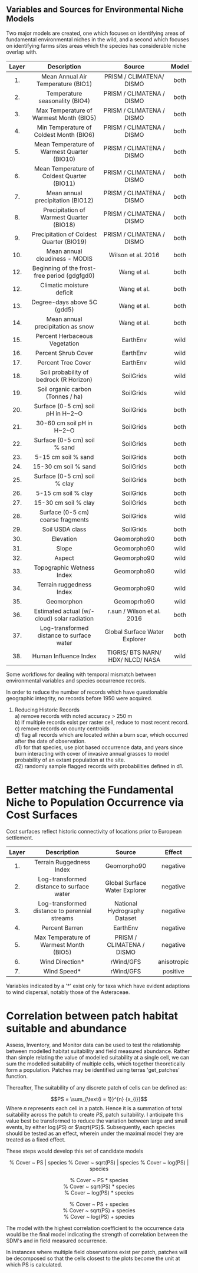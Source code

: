 ## Variables and Sources for Environmental Niche Models

Two major models are created, one which focuses on identifying areas of fundamental environmental niches in the wild, and a second which focuses on identifying farms sites areas which the species has considerable niche overlap with. 


| Layer |                       Description                       |              Source                   |     Model    |      
| :---: | :-----------------------------------------------------: | :-----------------------------------: | :----------: | 
|  1.   |              Mean Annual Air Temperature (BIO1)         |        PRISM / CLIMATENA/ DISMO       |     both     |
|  2.   |               Temperature seasonality (BIO4)            |        PRISM / CLIMATENA / DISMO      |     both     |
|  3.   |         Max Temperature of Warmest Month (BIO5)         |        PRISM / CLIMATENA / DISMO      |     both     |
|  4.   |         Min Temperature of Coldest Month (BIO6)         |        PRISM / CLIMATENA / DISMO      |     both     |
|  5.   |        Mean Temperature of Warmest Quarter (BIO10)      |        PRISM / CLIMATENA / DISMO      |     both     |
|  6.   |        Mean Temperature of Coldest Quarter (BIO11)      |        PRISM / CLIMATENA / DISMO      |     both     |
|  7.   |              Mean annual precipitation (BIO12)          |        PRISM / CLIMATENA / DISMO      |     both     |
|  8.   |         Precipitation of Warmest Quarter (BIO18)        |        PRISM / CLIMATENA / DISMO      |     both     |
|  9.   |        Precipitation of Coldest Quarter (BIO19)         |        PRISM / CLIMATENA / DISMO      |     both     |
| 10.   |                Mean annual cloudiness - MODIS           |          Wilson et al. 2016           |     both     |
| 12.   |         Beginning of the frost-free period (gdgfgd0)    |              Wang et al.              |     both     |
| 12.   |                   Climatic moisture deficit             |              Wang et al.              |     both     |
| 13.   |                  Degree-days above 5C (gdd5)            |              Wang et al.              |     both     |
| 14.   |               Mean annual precipitation as snow         |              Wang et al.              |     both     |
| 15.   |                 Percent Herbaceous Vegetation           |               EarthEnv                |     wild     |
| 16.   |                     Percent Shrub Cover                 |               EarthEnv                |     wild     |
| 17.   |                      Percent Tree Cover                 |               EarthEnv                |     wild     |
| 18.   |          Soil probability of bedrock (R Horizon)        |              SoilGrids                |     wild     |
| 19.   |                Soil organic carbon (Tonnes / ha)        |              SoilGrids                |     wild     |
| 20.   |                Surface (0-5 cm) soil pH in H~2~O        |              SoilGrids                |     both     |  
| 21.   |                   30-60 cm soil pH in H~2~O             |              SoilGrids                |     both     |
| 22.   |                Surface (0-5 cm) soil % sand             |              SoilGrids                |     both     |
| 23.   |                    5-15 cm  soil % sand                 |              SoilGrids                |     both     |
| 24.   |                    15-30 cm soil % sand                 |              SoilGrids                |     both     |
| 25.   |                Surface (0-5 cm) soil % clay             |              SoilGrids                |     both     |
| 26.   |                    5-15 cm  soil % clay                 |              SoilGrids                |     both     |
| 27.   |                    15-30 cm soil % clay                 |              SoilGrids                |     both     |
| 28.   |              Surface (0-5 cm) coarse fragments          |              SoilGrids                |     wild     | 
| 29.   |                      Soil USDA class                    |              SoilGrids                |     both     |
| 30.   |                         Elevation                       |             Geomorpho90               |     both     |
| 31.   |                          Slope                          |             Geomorpho90               |     wild     |
| 32.   |                          Aspect                         |             Geomorpho90               |     wild     |
| 33.   |                 Topographic Wetness Index               |             Geomorpho90               |     wild     |
| 34.   |                  Terrain ruggedness Index               |             Geomorpho90               |     wild     |
| 35.   |                       Geomorphon                        |             Geomoprho90               |     wild     |
| 36.   |        Estimated actual (w/-cloud) solar radiation      |      r.sun / Wilson et al. 2016       |     both     |
| 37.   |        Log-transformed distance to surface water        |     Global Surface Water Explorer     |     both     |
| 38.   |                   Human Influence Index                 | TIGRIS/ BTS NARN/ HDX/ NLCD/ NASA     |     wild     |

Some workflows for dealing with temporal mismatch between environmental variables and species occurrence records. 

In order to reduce the number of records which have questionable geographic integrity, no records before 1950 were acquired. 

1) Reducing Historic Records  
a) remove records with noted accuracy > 250 m  
b) if multiple records exist per raster cell, reduce to most recent record.
c) remove records on county centroids  
d) flag all records which are located within a burn scar, which occurred after the date of observation.   
d1) for that species, use plot based occurrence data, and years since burn interacting with cover of invasive annual grasses to model probability of an extant population at the site.   
d2) randomly sample flagged records with probabilities defined in d1.   


# Better matching the Fundamental Niche to Population Occurrence via Cost Surfaces  

Cost surfaces reflect historic connectivity of locations prior to European settlement.

|  Layer  |                       Description                       |              Source                   |    Effect      |
| :-----: | :-----------------------------------------------------: | :-----------------------------------: | :------------: |
|   1.    |                 Terrain Ruggedness Index                |             Geomorpho90               |    negative    |
|   2.    |        Log-transformed distance to surface water        |     Global Surface Water Explorer     |    negative    |
|   3.    |      Log-transformed distance to perennial streams      |     National Hydrography Dataset      |    negative    |
|   4.    |                      Percent Barren                     |              EarthEnv                 |    negative    |
|   5.    |          Max Temperature of Warmest Month (BIO5)        |        PRISM / CLIMATENA / DISMO      |    negative    |
|   6.    |                     Wind Direction*                     |              rWind/GFS                |   anisotropic  |
|   7.    |                       Wind Speed*                       |              rWind/GFS                |    positive    |

Variables indicated by a '*' exist only for taxa which have evident adaptions to wind dispersal, notably those of the Asteraceae.

# Correlation between patch habitat suitable and abundance

Assess, Inventory, and Monitor data can be used to test the relationship between modelled habitat suitability and field measured abundance. Rather than simple relating the value of modelled suitability at a single cell, we can sum the modelled suitability of multiple cells, which together theoretically form a population. Patches may be identified using terras 'get_patches' function. 

Thereafter, 
The suitability of any discrete patch of cells can be defined as: 

$$PS =  \sum_{\text{i = 1}}^{n} {x_{i}}$$
Where *n* represents each cell in a patch. Hence it is a summation of total suitability across the patch to create *PS*, patch suitability. I anticipate this value best be transformed to reduce the variation between large and small events, by either $\log(PS)$ or $\sqrt{PS}$. Subsequently, each species should be tested as an effect, wherein under the maximal model they are treated as a fixed effect. 

These steps would develop this set of candidate models

<center>
% Cover ~ PS | species  
% Cover ~ sqrt(PS) | species  
% Cover ~ log(PS) | species  

% Cover ~ PS * species  
% Cover ~ sqrt(PS) * species  
% Cover ~ log(PS) * species  

% Cover ~ PS + species  
% Cover ~ sqrt(PS) + species  
% Cover ~ log(PS) + species  
</center>

The model with the highest correlation coefficient to the occurrence data would be the final model indicating the strength of correlation between the SDM's and in field measured occurrence.

In instances where multiple field observations exist per patch, patches will be decomposed so that the cells closest to the plots become the unit at which PS is calculated.
